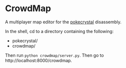 # CrowdMap

A multiplayer map editor for the [pokecrystal] disassembly.

In the shell, cd to a directory containing the following:

- pokecrystal/
- crowdmap/

Then run `python crowdmap/server.py`. Then go to http://localhost:8000/crowdmap.

[pokecrystal]: https://github.com/kanzure/pokecrystal
